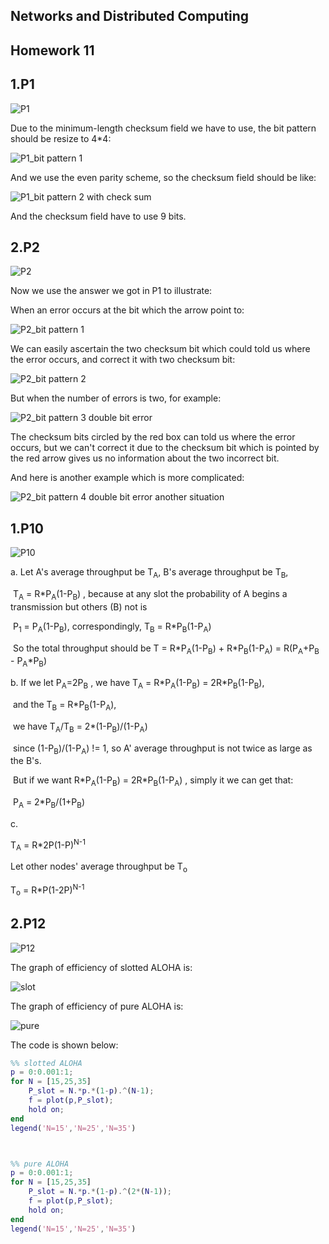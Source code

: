 ## Networks and Distributed Computing 

## Homework 11

## 1.P1

![P1](https://github.com/HongxuanZhang/Network_Pictures/blob/master/homework11/P1.png)

 Due to the minimum-length checksum field we have to use, the bit pattern should be resize to 4\*4:

![P1_bit pattern 1](https://github.com/HongxuanZhang/Network_Pictures/blob/master/homework11/P1_a1.png)

And we use the even parity scheme, so the checksum field should be like:

![P1_bit pattern 2 with check sum](https://github.com/HongxuanZhang/Network_Pictures/blob/master/homework11/P1_a2.png)

And the checksum field have to use 9 bits.

## 2.P2

![P2](https://github.com/HongxuanZhang/Network_Pictures/blob/master/homework11/P2.png)

Now we use the answer we got in P1 to illustrate:

When an error occurs at the bit which the arrow point to:

![P2_bit pattern 1](https://github.com/HongxuanZhang/Network_Pictures/blob/master/homework11/P2_a1.png)

We can easily ascertain the two checksum bit which could told us where the error occurs, and correct it with two checksum bit:

![P2_bit pattern 2](https://github.com/HongxuanZhang/Network_Pictures/blob/master/homework11/P2_a2.png)

But when the number of errors is two, for example:

 ![P2_bit pattern 3 double bit error](https://github.com/HongxuanZhang/Network_Pictures/blob/master/homework11/P2_a3.png)

The checksum bits circled by the red box can told us where the error occurs, but we can't correct it due to the checksum bit which is pointed by the red arrow gives us no information about the two incorrect bit.

And here is another example which is more complicated:

 ![P2_bit pattern 4 double bit error another situation](https://github.com/HongxuanZhang/Network_Pictures/blob/master/homework11/P2_a4.png)

## 1.P10

![P10](https://github.com/HongxuanZhang/Network_Pictures/blob/master/homework11/P10.png)

a.  Let A's average throughput be T<sub>A</sub>, B's average throughput be T<sub>B</sub>, 

​	 T<sub>A</sub> = R*P<sub>A</sub>(1-P<sub>B</sub>) ,  because at any slot the probability of A begins a transmission  but others (B) not  is 

​							P<sub>1</sub> = P<sub>A</sub>(1-P<sub>B</sub>),  correspondingly,   T<sub>B</sub> = R*P<sub>B</sub>(1-P<sub>A</sub>)

​     	So the total throughput should be T = R\*P<sub>A</sub>(1-P<sub>B</sub>)  + R\*P<sub>B</sub>(1-P<sub>A</sub>)  = R(P<sub>A</sub>+P<sub>B</sub> - P<sub>A</sub>*P<sub>B</sub>)

b.  If we let P<sub>A</sub>=2P<sub>B</sub> , we have T<sub>A</sub> = R*P<sub>A</sub>(1-P<sub>B</sub>)  =  2R\*P<sub>B</sub>(1-P<sub>B</sub>), 

​		and the T<sub>B</sub> = R*P<sub>B</sub>(1-P<sub>A</sub>), 

​		we have T<sub>A</sub>/T<sub>B</sub> = 2\*(1-P<sub>B</sub>)/(1-P<sub>A</sub>)

​		since  (1-P<sub>B</sub>)/(1-P<sub>A</sub>) != 1, so A' average throughput is not twice as large as the B's.



​		But if we want   R*P<sub>A</sub>(1-P<sub>B</sub>) = 2R\*P<sub>B</sub>(1-P<sub>A</sub>) , simply it we can get that:

​     	P<sub>A</sub> = 2\*P<sub>B</sub>/(1+P<sub>B</sub>)

c. 

 T<sub>A</sub> = R*2P(1-P)<sup>N-1</sup>

Let other nodes' average throughput be T<sub>o</sub>

T<sub>o</sub> = R*P(1-2P)<sup>N-1</sup>

## 2.P12

![P12](https://github.com/HongxuanZhang/Network_Pictures/blob/master/homework11/P12.png)

The graph of efficiency of slotted ALOHA is:

![slot](https://github.com/HongxuanZhang/Network_Pictures/blob/master/homework11/slot.jpg)

The graph of efficiency of pure ALOHA is:

![pure](https://github.com/HongxuanZhang/Network_Pictures/blob/master/homework11/pure.jpg)

The code is shown below:

```matlab
%% slotted ALOHA
p = 0:0.001:1;
for N = [15,25,35]
    P_slot = N.*p.*(1-p).^(N-1);
    f = plot(p,P_slot);
    hold on;
end
legend('N=15','N=25','N=35')



%% pure ALOHA
p = 0:0.001:1;
for N = [15,25,35]
    P_slot = N.*p.*(1-p).^(2*(N-1));
    f = plot(p,P_slot);
    hold on;
end
legend('N=15','N=25','N=35')
 
```

